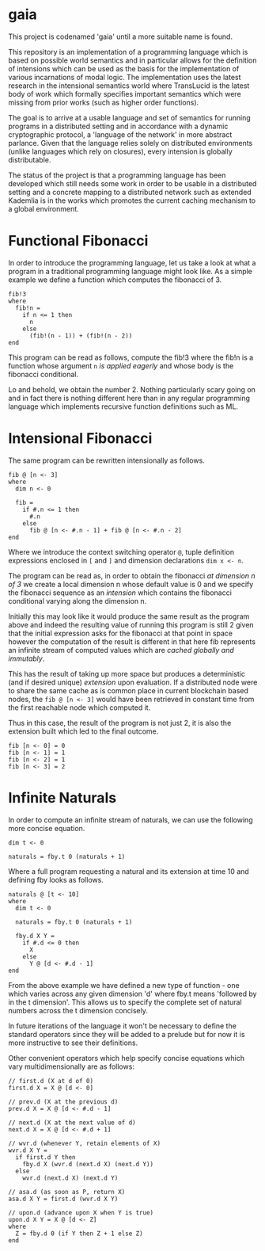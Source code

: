 # gaia

This project is codenamed 'gaia' until a more suitable name is found. 

This repository is an implementation of a programming language which is based on possible world semantics and in particular allows for the definition of intensions which can be used as the basis for the implementation of various incarnations of modal logic. The implementation uses the latest research in the intensional semantics world where TransLucid is the latest body of work which formally specifies important semantics which were missing from prior works (such as higher order functions).

The goal is to arrive at a usable language and set of semantics for running programs in a distributed setting and in accordance with a dynamic cryptographic protocol, a 'language of the network' in more abstract parlance. Given that the language relies solely on distributed environments (unlike languages which rely on closures), every intension is globally distributable. 

The status of the project is that a programming language has been developed which still needs some work in order to be usable in a distributed setting and a concrete mapping to a distributed network such as extended Kademlia is in the works which promotes the current caching mechanism to a global environment. 

# Functional Fibonacci

In order to introduce the programming language, let us take a look at what a program in a traditional programming language might look like. As a simple example we define a function which computes the fibonacci of 3.

```
fib!3
where
  fib!n = 
    if n <= 1 then 
      n 
    else 
      (fib!(n - 1)) + (fib!(n - 2)) 
end
```

This program can be read as follows, compute the fib!3 where the fib!n is a function whose argument `n` _is applied eagerly_ and whose body is the fibonacci conditional.

Lo and behold, we obtain the number 2. Nothing particularly scary going on and in fact there is nothing different here than in any regular programming language which implements recursive function definitions such as ML.

# Intensional Fibonacci

The same program can be rewritten intensionally as follows.

```
fib @ [n <- 3]
where
  dim n <- 0

  fib = 
    if #.n <= 1 then 
      #.n 
    else 
      fib @ [n <- #.n - 1] + fib @ [n <- #.n - 2]
end
```

Where we introduce the context switching operator `@`, tuple definition expressions enclosed in `[` and `]` and dimension declarations `dim x <- n`.  

The program can be read as, in order to obtain the fibonacci _at dimension n of 3_ we create a local dimension n whose default value is 0 and we specify the fibonacci sequence as an _intension_ which contains the fibonacci conditional varying along the dimension n.

Initially this may look like it would produce the same result as the program above and indeed the resulting value of running this program is still 2 given that the initial expression asks for the fibonacci at that point in space however the computation of the result is different in that here fib represents an infinite stream of computed values which are _cached globally and immutably_.

This has the result of taking up more space but produces a deterministic (and if desired unique) _extension_ upon evaluation. If a distributed node were to share the same cache as is common place in current blockchain based nodes, the `fib @ [n <- 3]` would have been retrieved in constant time from the first reachable node which computed it.  

Thus in this case, the result of the program is not just 2, it is also the extension built which led to the final outcome.

```
fib [n <- 0] = 0
fib [n <- 1] = 1
fib [n <- 2] = 1
fib [n <- 3] = 2
```

# Infinite Naturals

In order to compute an infinite stream of naturals, we can use the following more concise equation.

```
dim t <- 0

naturals = fby.t 0 (naturals + 1)
```

Where a full program requesting a natural and its extension at time 10 and defining fby looks as follows.

```
naturals @ [t <- 10]
where
  dim t <- 0

  naturals = fby.t 0 (naturals + 1)

  fby.d X Y =
    if #.d <= 0 then
      X
    else
      Y @ [d <- #.d - 1]
end
```

From the above example we have defined a new type of function - one which varies across any given dimension 'd' where fby.t means 'followed by in the t dimension'. This allows us to specify the complete set of natural numbers across the t dimension concisely.

In future iterations of the language it won't be necessary to define the standard operators since they will be added to a prelude but for now it is more instructive to see their definitions.

Other convenient operators which help specify concise equations which vary multidimensionally are as follows:
```
// first.d (X at d of 0)
first.d X = X @ [d <- 0]

// prev.d (X at the previous d)
prev.d X = X @ [d <- #.d - 1]

// next.d (X at the next value of d)
next.d X = X @ [d <- #.d + 1]

// wvr.d (whenever Y, retain elements of X)
wvr.d X Y = 
  if first.d Y then
    fby.d X (wvr.d (next.d X) (next.d Y))
  else
    wvr.d (next.d X) (next.d Y)

// asa.d (as soon as P, return X)
asa.d X Y = first.d (wvr.d X Y)

// upon.d (advance upon X when Y is true)
upon.d X Y = X @ [d <- Z]
where
  Z = fby.d 0 (if Y then Z + 1 else Z)
end
```



